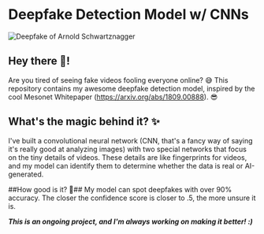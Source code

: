 # Deepfake Detection Model w/ CNNs
![Deepfake of Arnold Schwartznagger](https://external-content.duckduckgo.com/iu/?u=https%3A%2F%2Fstatic1.srcdn.com%2Fwordpress%2Fwp-content%2Fuploads%2F2020%2F02%2FTerminator-Deepfake.jpg&f=1&nofb=1&ipt=b31a8af41122b3f29dce2ccedfc7695c278d938cf7b67f93f0ede4f938719273&ipo=images)
## Hey there 👋!
Are you tired of seeing fake videos fooling everyone online? 😅  This repository contains my awesome deepfake detection model, inspired by the cool Mesonet Whitepaper (https://arxiv.org/abs/1809.00888). 😎

## What's the magic behind it? ✨
I've built a convolutional neural network (CNN, that's a fancy way of saying it's really good at analyzing images) with two special networks that focus on the tiny details of videos. These details are like fingerprints for videos, and my model can identify them to determine whether the data is real or AI-generated. 

##How good is it? 🤔##
My model can spot deepfakes with over 90% accuracy. The closer the confidence score is closer to .5, the more unsure it is.




***This is an ongoing project, and I'm always working on making it better! :)***	
